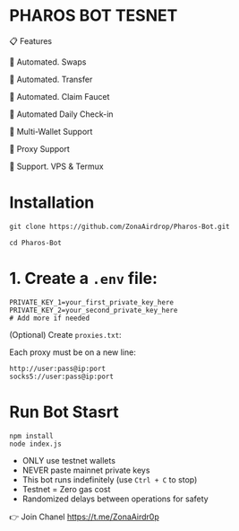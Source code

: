 # PHAROS BOT TESNET 

 📋 Features
 
🚀 Automated. Swaps

🚀 Automated. Transfer 

🚀 Automated. Claim Faucet 

🚀 Automated Daily Check-in

🚀 Multi-Wallet Support

🚀 Proxy Support

🚀 Support. VPS & Termux 

 # Installation

````markdown
git clone https://github.com/ZonaAirdrop/Pharos-Bot.git
````
````cd Pharos-Bot````
# 1. Create a `.env` file:
```env
PRIVATE_KEY_1=your_first_private_key_here
PRIVATE_KEY_2=your_second_private_key_here
# Add more if needed
````
(Optional) Create `proxies.txt`:

Each proxy must be on a new line:

```
http://user:pass@ip:port
socks5://user:pass@ip:port
```

# Run Bot Stasrt 

````
npm install
node index.js
   ````

- ONLY use testnet wallets  
- NEVER paste mainnet private keys  
- This bot runs indefinitely (use `Ctrl + C` to stop)  
- Testnet = Zero gas cost  
- Randomized delays between operations for safety

👉 Join Chanel https://t.me/ZonaAirdr0p

